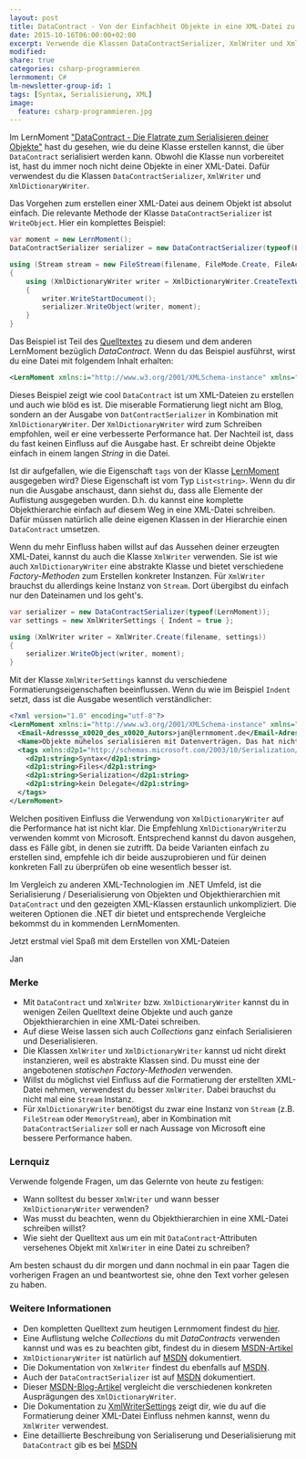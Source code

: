 ```yaml
---
layout: post
title: DataContract - Von der Einfachheit Objekte in eine XML-Datei zu schreiben.
date: 2015-10-16T06:00:00+02:00
excerpt: Verwende die Klassen DataContractSerializer, XmlWriter und XmlDictionaryWriter.
modified:
share: true
categories: csharp-programmieren
lernmoment: C#
lm-newsletter-group-id: 1
tags: [Syntax, Serialisierung, XML]
image:
  feature: csharp-programmieren.jpg
---
```


Im LernMoment ["DataContract - Die Flatrate zum Serialisieren deiner Objekte"](/csharp-programmieren/datacontract-flatrate-zum-serialisieren-deiner-objekte/) hast du gesehen, wie du deine Klasse erstellen kannst, die über `DataContract` serialisiert werden kann. Obwohl die Klasse nun vorbereitet ist, hast du immer noch nicht deine Objekte in einer XML-Datei. Dafür verwendest du die Klassen `DataContractSerializer`, `XmlWriter` und `XmlDictionaryWriter`.

Das Vorgehen zum erstellen einer XML-Datei aus deinem Objekt ist absolut einfach. Die relevante Methode der Klasse `DataContractSerializer` ist `WriteObject`. Hier ein komplettes Beispiel:

```cs
var moment = new LernMoment();
DataContractSerializer serializer = new DataContractSerializer(typeof(LernMoment));

using (Stream stream = new FileStream(filename, FileMode.Create, FileAccess.Write))
{
    using (XmlDictionaryWriter writer = XmlDictionaryWriter.CreateTextWriter(stream, Encoding.UTF8))
    {
        writer.WriteStartDocument();
        serializer.WriteObject(writer, moment);
    }
}
```

Das Beispiel ist Teil des [Quelltextes](https://github.com/LernMoment/csharp/tree/master/DataContract) zu diesem und dem anderen LernMoment bezüglich *DataContract*. Wenn du das Beispiel ausführst, wirst du eine Datei mit folgendem Inhalt erhalten:

```xml
<LernMoment xmlns:i="http://www.w3.org/2001/XMLSchema-instance" xmlns="http://schemas.datacontract.org/2004/07/"><Email-Adressse_x0020_des_x0020_Autors>jan@lernmoment.de</Email-Adressse_x0020_des_x0020_Autors><Name>Objekte mühelos serialisieren mit Datenverträgen. Das hat nichts mit Mobilfunk zutun!</Name><tags xmlns:d2p1="http://schemas.microsoft.com/2003/10/Serialization/Arrays"><d2p1:string>Syntax</d2p1:string><d2p1:string>Files</d2p1:string><d2p1:string>Serialization</d2p1:string><d2p1:string>kein Delegate</d2p1:string></tags></LernMoment>
```

Dieses Beispiel zeigt wie cool `DataContract` ist um XML-Dateien zu erstellen und auch wie blöd es ist. Die miserable Formatierung liegt nicht am Blog, sondern an der Ausgabe von `DatContractSerializer` in Kombination mit `XmlDictionaryWriter`. Der `XmlDictionaryWriter` wird zum Schreiben empfohlen, weil er eine verbesserte Performance hat. Der Nachteil ist, dass du fast keinen Einfluss auf die Ausgabe hast. Er schreibt deine Objekte einfach in einem langen *String* in die Datei. 

Ist dir aufgefallen, wie die Eigenschaft `tags` von der Klasse [LernMoment](https://github.com/LernMoment/csharp/blob/master/DataContract/Programm.cs) ausgegeben wird? Diese Eigenschaft ist vom Typ `List<string>`. Wenn du dir nun die Ausgabe anschaust, dann siehst du, dass alle Elemente der Auflistung ausgegeben wurden. D.h. du kannst eine komplette Objekthierarchie einfach auf diesem Weg in eine XML-Datei schreiben. Dafür müssen natürlich alle deine eigenen Klassen in der Hierarchie einen `DataContract` umsetzen.

Wenn du mehr Einfluss haben willst auf das Aussehen deiner erzeugten XML-Datei, kannst du auch die Klasse `XmlWriter` verwenden. Sie ist wie auch `XmlDictionaryWriter` eine abstrakte Klasse und bietet verschiedene *Factory-Methoden* zum Erstellen konkreter Instanzen. Für `XmlWriter` brauchst du allerdings keine Instanz von `Stream`. Dort übergibst du einfach nur den Dateinamen und los geht's.  

```cs
var serializer = new DataContractSerializer(typeof(LernMoment));
var settings = new XmlWriterSettings { Indent = true };

using (XmlWriter writer = XmlWriter.Create(filename, settings))
{
    serializer.WriteObject(writer, moment);
}
```

Mit der Klasse `XmlWriterSettings` kannst du verschiedene Formatierungseigenschaften beeinflussen. Wenn du wie im Beispiel `Indent` setzt, dass ist die Ausgabe wesentlich verständlicher:

```xml
<?xml version="1.0" encoding="utf-8"?>
<LernMoment xmlns:i="http://www.w3.org/2001/XMLSchema-instance" xmlns="http://schemas.datacontract.org/2004/07/">
  <Email-Adressse_x0020_des_x0020_Autors>jan@lernmoment.de</Email-Adressse_x0020_des_x0020_Autors>
  <Name>Objekte mühelos serialisieren mit Datenverträgen. Das hat nichts mit Mobilfunk zutun!</Name>
  <tags xmlns:d2p1="http://schemas.microsoft.com/2003/10/Serialization/Arrays">
    <d2p1:string>Syntax</d2p1:string>
    <d2p1:string>Files</d2p1:string>
    <d2p1:string>Serialization</d2p1:string>
    <d2p1:string>kein Delegate</d2p1:string>
  </tags>
</LernMoment>
```

Welchen positiven Einfluss die Verwendung von `XmlDictionaryWriter` auf die Performance hat ist nicht klar. Die Empfehlung `XmlDictionaryWriter`zu verwenden kommt von Microsoft. Entsprechend kannst du davon ausgehen, dass es Fälle gibt, in denen sie zutrifft. Da beide Varianten einfach zu erstellen sind, empfehle ich dir beide auszuprobieren und für deinen konkreten Fall zu überprüfen ob eine wesentlich besser ist.

Im Vergleich zu anderen XML-Technologien im .NET Umfeld, ist die Serialisierung / Deserialisierung von Objekten und Objekthierarchien mit `DataContract` und den gezeigten XML-Klassen erstaunlich unkompliziert. Die weiteren Optionen die .NET dir bietet und entsprechende Vergleiche bekommst du in kommenden LernMomenten.

Jetzt erstmal viel Spaß mit dem Erstellen von XML-Dateien

Jan

### Merke

-	Mit `DataContract` und `XmlWriter` bzw. `XmlDictionaryWriter` kannst du in wenigen Zeilen Quelltext deine Objekte und auch ganze Objekthierarchien in eine XML-Datei schreiben.
-	Auf diese Weise lassen sich auch *Collections* ganz einfach Serialisieren und Deserialisieren.
-	Die Klassen `XmlWriter` und `XmlDictionaryWriter` kannst ud nicht direkt instanzieren, weil es abstrakte Klassen sind. Du musst eine der angebotenen *statischen Factory-Methoden* verwenden.
-	Willst du möglichst viel Einfluss auf die Formatierung der erstellten XML-Datei nehmen, verwendest du besser `XmlWriter`. Dabei brauchst du nicht mal eine `Stream` Instanz.
-	Für `XmlDictionaryWriter` benötigst du zwar eine Instanz von `Stream` (z.B. `FileStream` oder `MemoryStream`), aber in Kombination mit `DataContractSerializer` soll er nach Aussage von Microsoft eine bessere Performance haben.

### Lernquiz 

Verwende folgende Fragen, um das Gelernte von heute zu festigen:

-	Wann solltest du besser `XmlWriter` und wann besser `XmlDictionaryWriter` verwenden?
-	Was musst du beachten, wenn du Objekthierarchien in eine XML-Datei schreiben willst?
-	Wie sieht der Quelltext aus um ein mit `DataContract`-Attributen versehenes Objekt mit `XmlWriter` in eine Datei zu schreiben?

Am besten schaust du dir morgen und dann nochmal in ein paar Tagen die vorherigen Fragen an und beantwortest sie, ohne den Text vorher gelesen zu haben.

### Weitere Informationen

-	Den kompletten Quelltext zum heutigen Lernmoment findest du [hier](https://github.com/LernMoment/csharp/tree/master/DataContract).
-	Eine Auflistung welche *Collections* du mit *DataContracts* verwenden kannst und was es zu beachten gibt, findest du in diesem [MSDN-Artikel](https://msdn.microsoft.com/de-de/library/aa347850(v=vs.110).aspx)
-	`XmlDictionaryWriter` ist natürlich auf [MSDN](https://msdn.microsoft.com/de-de/library/system.xml.xmldictionarywriter(v=vs.110).aspx) dokumentiert.
-	Die Dokumentation von `XmlWriter` findest du ebenfalls auf [MSDN](https://msdn.microsoft.com/de-de/library/system.xml.xmlwriter(v=vs.110).aspx).
-	Auch der `DataContractSerializer` ist auf [MSDN](https://msdn.microsoft.com/de-de/library/system.runtime.serialization.datacontractserializer(v=vs.110).aspx) dokumentiert.
-	Dieser [MSDN-Blog-Artikel](http://blogs.msdn.com/b/carlosfigueira/archive/2011/08/30/wcf-extensibility-serialization.aspx) vergleicht die verschiedenen konkreten Ausprägungen des `XmlDictionaryWriter`.
-	Die Dokumentation zu [XmlWriterSettings](https://msdn.microsoft.com/de-de/library/system.xml.xmlwritersettings(v=vs.110).aspx) zeigt dir, wie du auf die Formatierung deiner XML-Datei Einfluss nehmen kannst, wenn du `XmlWriter` verwendest.
-	Eine detaillierte Beschreibung von Serialiserung und Deserialisierung mit `DataContract` gib es bei [MSDN](https://msdn.microsoft.com/de-de/library/ms731073(v=vs.110).aspx)
